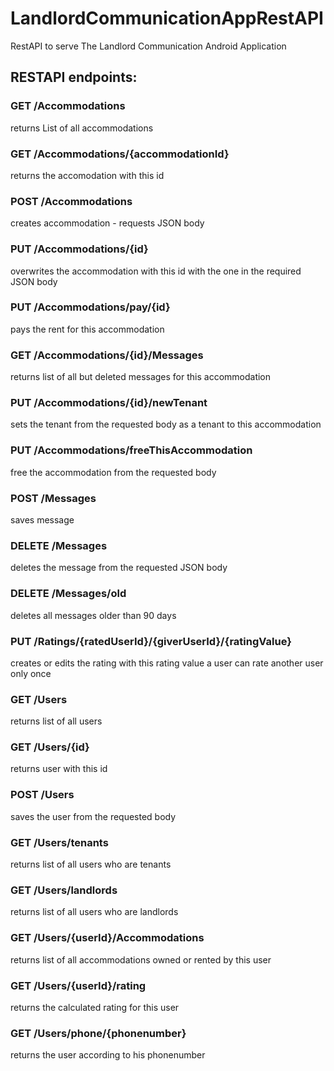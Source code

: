 # LandlordCommunicationAppRestAPI
RestAPI to serve The Landlord Communication Android Application

## RESTAPI endpoints:

### GET /Accommodations
returns List of all accommodations

### GET /Accommodations/{accommodationId}
returns the accomodation with this id

### POST /Accommodations
creates accommodation - requests JSON body

### PUT /Accommodations/{id}
overwrites the accommodation with this id with the one in the required JSON body

### PUT /Accommodations/pay/{id}
pays the rent for this accommodation

### GET /Accommodations/{id}/Messages
returns list of all but deleted messages for this accommodation

### PUT /Accommodations/{id}/newTenant
sets the tenant from the requested body as a tenant to this accommodation

### PUT /Accommodations/freeThisAccommodation
free the accommodation from the requested body

### POST /Messages
saves message

### DELETE /Messages
deletes the message from the requested JSON body

### DELETE /Messages/old
deletes all messages older than 90 days

### PUT /Ratings/{ratedUserId}/{giverUserId}/{ratingValue}
creates or edits the rating with this rating value
a user can rate another user only once

### GET /Users
returns list of all users

### GET /Users/{id}
returns user with this id

### POST /Users
saves the user from the requested body

### GET /Users/tenants
returns list of all users who are tenants

### GET /Users/landlords
returns list of all users who are landlords

### GET /Users/{userId}/Accommodations
returns list of all accommodations owned or rented by this user

### GET /Users/{userId}/rating
returns the calculated rating for this user

### GET /Users/phone/{phonenumber}
returns the user according to his phonenumber

